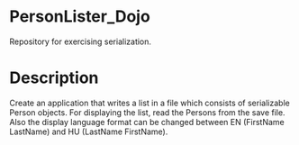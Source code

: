 # PersonLister_Dojo
Repository for exercising serialization.

# Description
Create an application that writes a list in a file which consists of serializable Person objects.
For displaying the list, read the Persons from the save file. Also the display language format can be changed between 
EN (FirstName LastName) and HU (LastName FirstName).
